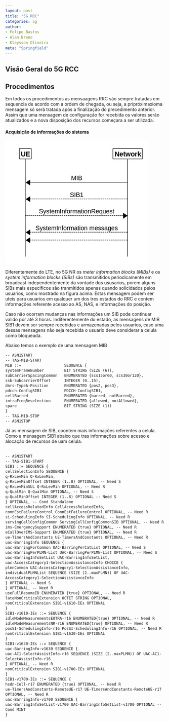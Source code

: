 ```yaml
---
layout: post
title: "5G RRC"
categories: 5g
author:
- Felipe Bastos
- Alan Breno
- Kleysson Oliveira
meta: "Springfield"
---
```



## Visão Geral do 5G RCC



## Procedimentos

Em todos os procedimentos as mensaagens RRC são sempre tratadas em sequencia de acordo com a ordem de chegada, ou seja, a prípróximaxioma mensagem só será tratada após a finalização do precedimento anterior. Assim que uma mensagem de configuração for recebida os valores serão atualizados e a nova disposição dos recursos começara a ser utilizada.

#### Acquisição de informações do sistema

![Acquisição de informações do sistema](../assets/imgs/info_ac.png)

Diferentemente do LTE, no 5G NR os <i>meter information blocks (MIBs)</i> e os <i>system information blocks (SIBs)</i> são transmitidos periodicamente em broadcast independentemente da vontade dos ususarios, porem alguns SIBs mais especificos são tranmitidos apenas quando solicidados pelos usuarios, como mostrado na figura acima. Estas mensagem podem ser uteis para usuarios em qualquer um dos tres estados do RRC e contem informações referente acesso ao AS, NAS, e informações do posição.

Caso não ocorram mudanças nas informações um SIB pode continuar valido por até 3 horas. Indiferentemente do estado, as mensagens de MIB SIB1 devem ser sempre recebidas e armazenadas pelos usuarios, caso uma dessas mensagens não seja recebida o usuario deve considerar a celula como bloqueada. 

Abaixo temos o exemplo de uma mensagem MIB

```
-- ASN1START
-- TAG-MIB-START
MIB ::=                   SEQUENCE {
systemFrameNumber         BIT STRING (SIZE (6)),
subCarrierSpacingCommon   ENUMERATED {scs15or60, scs30or120},
ssb-SubcarrierOffset      INTEGER (0..15),
dmrs-TypeA-Position       ENUMERATED {pos2, pos3},
pdcch-ConfigSIB1          PDCCH-ConfigSIB1,
cellBarred                ENUMERATED {barred, notBarred},
intraFreqReselection      ENUMERATED {allowed, notAllowed},
spare                     BIT STRING (SIZE (1))
}
-- TAG-MIB-STOP
-- ASN1STOP

```

Já as mensagem de SIB, coontem mais informações referentes a celula. Como a mensagem SIB1 abaixo que tras informações sobre acesso e alocação de recursos de uam celula.

```

-- ASN1START
-- TAG-SIB1-START
SIB1 ::= SEQUENCE {
cellSelectionInfo SEQUENCE {
q-RxLevMin Q-RxLevMin,
q-RxLevMinOffset INTEGER (1..8) OPTIONAL, -- Need S
q-RxLevMinSUL Q-RxLevMin OPTIONAL, -- Need R
q-QualMin Q-QualMin OPTIONAL, -- Need S
q-QualMinOffset INTEGER (1..8) OPTIONAL -- Need S
} OPTIONAL, -- Cond Standalone
cellAccessRelatedInfo CellAccessRelatedInfo,
connEstFailureControl ConnEstFailureControl OPTIONAL, -- Need R
si-SchedulingInfo SI-SchedulingInfo OPTIONAL, -- Need R
servingCellConfigCommon ServingCellConfigCommonSIB OPTIONAL, -- Need R
ims-EmergencySupport ENUMERATED {true} OPTIONAL, -- Need R
eCallOverIMS-Support ENUMERATED {true} OPTIONAL, -- Need R
ue-TimersAndConstants UE-TimersAndConstants OPTIONAL, -- Need R
uac-BarringInfo SEQUENCE {
uac-BarringForCommon UAC-BarringPerCatList OPTIONAL, -- Need S
uac-BarringPerPLMN-List UAC-BarringPerPLMN-List OPTIONAL, -- Need S
uac-BarringInfoSetList UAC-BarringInfoSetList,
uac-AccessCategory1-SelectionAssistanceInfo CHOICE {
plmnCommon UAC-AccessCategory1-SelectionAssistanceInfo,
individualPLMNList SEQUENCE (SIZE (2..maxPLMN)) OF UAC-AccessCategory1-SelectionAssistanceInfo
} OPTIONAL -- Need S
} OPTIONAL, -- Need R
useFullResumeID ENUMERATED {true} OPTIONAL, -- Need R
lateNonCriticalExtension OCTET STRING OPTIONAL,
nonCriticalExtension SIB1-v1610-IEs OPTIONAL
}
SIB1-v1610-IEs ::= SEQUENCE {
idleModeMeasurementsEUTRA-r16 ENUMERATED{true} OPTIONAL, -- Need R
idleModeMeasurementsNR-r16 ENUMERATED{true} OPTIONAL, -- Need R
posSI-SchedulingInfo-r16 PosSI-SchedulingInfo-r16 OPTIONAL, -- Need R
nonCriticalExtension SIB1-v1630-IEs OPTIONAL
}
SIB1-v1630-IEs ::= SEQUENCE {
uac-BarringInfo-v1630 SEQUENCE {
uac-AC1-SelectAssistInfo-r16 SEQUENCE (SIZE (2..maxPLMN)) OF UAC-AC1-SelectAssistInfo-r16
} OPTIONAL, -- Need R
nonCriticalExtension SIB1-v1700-IEs OPTIONAL
}
SIB1-v1700-IEs ::= SEQUENCE {
hsdn-Cell-r17 ENUMERATED {true} OPTIONAL, -- Need R
ue-TimersAndConstants-RemoteUE-r17 UE-TimersAndConstants-RemoteUE-r17 OPTIONAL, -- Need R
uac-BarringInfo-v1700 SEQUENCE {
uac-BarringInfoSetList-v1700 UAC-BarringInfoSetList-v1700 OPTIONAL -- Cond MINT
} 

```